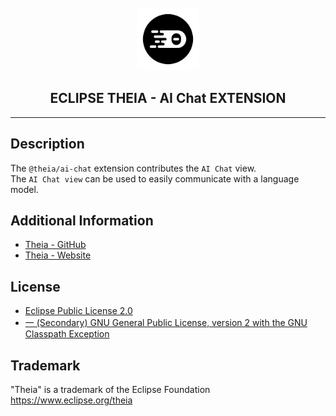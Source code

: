 <div align='center'>

<br />

<img src='https://raw.githubusercontent.com/eclipse-theia/theia/master/logo/theia.svg?sanitize=true' alt='theia-ext-logo' width='100px' />

<h2>ECLIPSE THEIA - AI Chat EXTENSION</h2>

<hr />

</div>

## Description

The `@theia/ai-chat` extension contributes the `AI Chat` view.\
The `AI Chat view` can be used to easily communicate with a language model.

## Additional Information

<!-- - [API documentation for `@theia/navigator`](https://eclipse-theia.github.io/theia/docs/next/modules/navigator.html) -->
- [Theia - GitHub](https://github.com/eclipse-theia/theia)
- [Theia - Website](https://theia-ide.org/)

## License

- [Eclipse Public License 2.0](http://www.eclipse.org/legal/epl-2.0/)
- [一 (Secondary) GNU General Public License, version 2 with the GNU Classpath Exception](https://projects.eclipse.org/license/secondary-gpl-2.0-cp)

## Trademark
"Theia" is a trademark of the Eclipse Foundation
https://www.eclipse.org/theia
